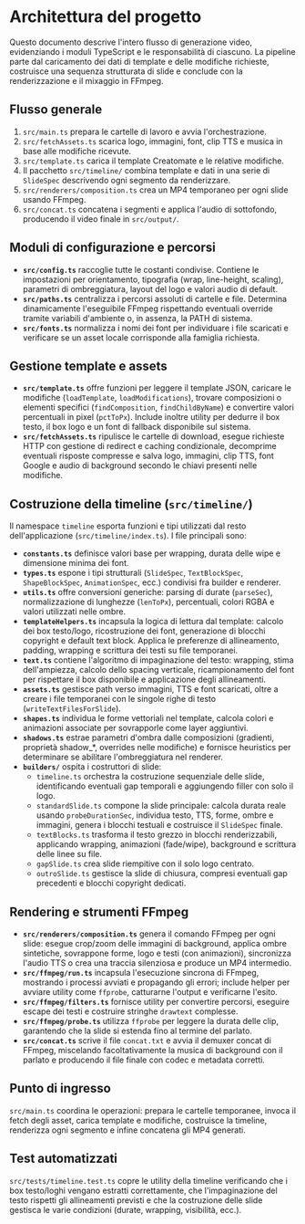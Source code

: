 # Architettura del progetto

Questo documento descrive l'intero flusso di generazione video, evidenziando i
moduli TypeScript e le responsabilità di ciascuno. La pipeline parte dal
caricamento dei dati di template e delle modifiche richieste, costruisce una
sequenza strutturata di slide e conclude con la renderizzazione e il mixaggio
in FFmpeg.

## Flusso generale
1. `src/main.ts` prepara le cartelle di lavoro e avvia l'orchestrazione.
2. `src/fetchAssets.ts` scarica logo, immagini, font, clip TTS e musica in base
   alle modifiche ricevute.
3. `src/template.ts` carica il template Creatomate e le relative modifiche.
4. Il pacchetto `src/timeline/` combina template e dati in una serie di
   `SlideSpec` descrivendo ogni segmento da renderizzare.
5. `src/renderers/composition.ts` crea un MP4 temporaneo per ogni slide usando
   FFmpeg.
6. `src/concat.ts` concatena i segmenti e applica l'audio di sottofondo,
   producendo il video finale in `src/output/`.

## Moduli di configurazione e percorsi
- **`src/config.ts`** raccoglie tutte le costanti condivise. Contiene le
  impostazioni per orientamento, tipografia (wrap, line-height, scaling),
  parametri di ombreggiatura, layout del logo e valori audio di default.
- **`src/paths.ts`** centralizza i percorsi assoluti di cartelle e file.
  Determina dinamicamente l'eseguibile FFmpeg rispettando eventuali override
  tramite variabili d'ambiente o, in assenza, la PATH di sistema.
- **`src/fonts.ts`** normalizza i nomi dei font per individuare i file scaricati
  e verificare se un asset locale corrisponde alla famiglia richiesta.

## Gestione template e assets
- **`src/template.ts`** offre funzioni per leggere il template JSON, caricare le
  modifiche (`loadTemplate`, `loadModifications`), trovare composizioni o
  elementi specifici (`findComposition`, `findChildByName`) e convertire valori
  percentuali in pixel (`pctToPx`). Include inoltre utility per dedurre il box
  testo, il box logo e un font di fallback disponibile sul sistema.
- **`src/fetchAssets.ts`** ripulisce le cartelle di download, esegue richieste
  HTTP con gestione di redirect e caching condizionale, decomprime eventuali
  risposte compresse e salva logo, immagini, clip TTS, font Google e audio di
  background secondo le chiavi presenti nelle modifiche.

## Costruzione della timeline (`src/timeline/`)
Il namespace `timeline` esporta funzioni e tipi utilizzati dal resto
dell'applicazione (`src/timeline/index.ts`). I file principali sono:

- **`constants.ts`** definisce valori base per wrapping, durata delle wipe e
  dimensione minima dei font.
- **`types.ts`** espone i tipi strutturali (`SlideSpec`, `TextBlockSpec`,
  `ShapeBlockSpec`, `AnimationSpec`, ecc.) condivisi fra builder e renderer.
- **`utils.ts`** offre conversioni generiche: parsing di durate (`parseSec`),
  normalizzazione di lunghezze (`lenToPx`), percentuali, colori RGBA e valori
  utilizzati nelle ombre.
- **`templateHelpers.ts`** incapsula la logica di lettura dal template: calcolo
  dei box testo/logo, ricostruzione dei font, generazione di blocchi copyright
  e default text block. Applica le preferenze di allineamento, padding, wrapping
  e scrittura dei testi su file temporanei.
- **`text.ts`** contiene l'algoritmo di impaginazione del testo: wrapping,
  stima dell'ampiezza, calcolo dello spacing verticale, ricampionamento del
  font per rispettare il box disponibile e applicazione degli allineamenti.
- **`assets.ts`** gestisce path verso immagini, TTS e font scaricati, oltre a
  creare i file temporanei con le singole righe di testo (`writeTextFilesForSlide`).
- **`shapes.ts`** individua le forme vettoriali nel template, calcola colori e
  animazioni associate per sovrapporle come layer aggiuntivi.
- **`shadows.ts`** estrae parametri d'ombra dalle composizioni (gradienti,
  proprietà shadow_*, overrides nelle modifiche) e fornisce heuristics per
  determinare se abilitare l'ombreggiatura nel renderer.
- **`builders/`** ospita i costruttori di slide:
  - `timeline.ts` orchestra la costruzione sequenziale delle slide,
    identificando eventuali gap temporali e aggiungendo filler con solo il logo.
  - `standardSlide.ts` compone la slide principale: calcola durata reale usando
    `probeDurationSec`, individua testo, TTS, forme, ombre e immagini, genera i
    blocchi testuali e costruisce il `SlideSpec` finale.
  - `textBlocks.ts` trasforma il testo grezzo in blocchi renderizzabili,
    applicando wrapping, animazioni (fade/wipe), background e scrittura delle
    linee su file.
  - `gapSlide.ts` crea slide riempitive con il solo logo centrato.
  - `outroSlide.ts` gestisce la slide di chiusura, compresi eventuali gap
    precedenti e blocchi copyright dedicati.

## Rendering e strumenti FFmpeg
- **`src/renderers/composition.ts`** genera il comando FFmpeg per ogni slide:
  esegue crop/zoom delle immagini di background, applica ombre sintetiche,
  sovrappone forme, logo e testi (con animazioni), sincronizza l'audio TTS o
  crea una traccia silenziosa e produce un MP4 intermedio.
- **`src/ffmpeg/run.ts`** incapsula l'esecuzione sincrona di FFmpeg, mostrando i
  processi avviati e propagando gli errori; include helper per avviare utility
  come `ffprobe`, catturarne l'output e verificarne l'esito.
- **`src/ffmpeg/filters.ts`** fornisce utility per convertire percorsi,
  eseguire escape dei testi e costruire stringhe `drawtext` complesse.
- **`src/ffmpeg/probe.ts`** utilizza `ffprobe` per leggere la durata delle clip,
  garantendo che la slide si estenda fino al termine del parlato.
- **`src/concat.ts`** scrive il file `concat.txt` e avvia il demuxer concat di
  FFmpeg, miscelando facoltativamente la musica di background con il parlato e
  producendo il file finale con codec e metadata corretti.

## Punto di ingresso
`src/main.ts` coordina le operazioni: prepara le cartelle temporanee, invoca il
fetch degli asset, carica template e modifiche, costruisce la timeline,
renderizza ogni segmento e infine concatena gli MP4 generati.

## Test automatizzati
`src/tests/timeline.test.ts` copre le utility della timeline verificando che i
box testo/loghi vengano estratti correttamente, che l'impaginazione del testo
rispetti gli allineamenti previsti e che la costruzione delle slide gestisca le
varie condizioni (durate, wrapping, visibilità, ecc.).
